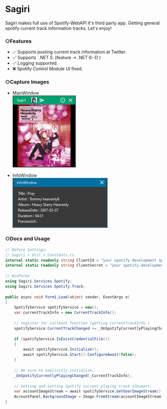 # Sagiri

Sagiri makes full use of Spotify-WebAPI It's third party app.
Getting general spotify current track information tracks.
Let's enjoy! 

### ○Features

* ✅ Supports posting current track information at Twitter.
* ✅ Supports `.NET 5. (feature -> .NET 6:-D )
* ✅ Logging supported.
* ❌ Spotify Control Module UI fixed.

### ○Capture Images

* MainWindow  
![Sagiri-MainWindow](Sagiri-MainWindow.png)

* InfoWindow  
![Sagiri-InfoWindow](Sagiri-InfoWindow.png)

### ○Docs and Usage

```csharp
// Before Settings.
// Sagiri > Util > Constants.cs
internal static readonly string ClientId = "your spotify-development application client id.";
internal static readonly string ClientSecret = "your spotify-development application client secret.";

// WinForms
using Sagiri.Services.Spotify;
using Sagiri.Services.Spotify.Track;

public async void Form1_Load(object sender, EventArgs e)
{
    SpotifyService spotifyService = new();
    var currentTrackInfo = new CurrentTrackInfo();

    // registar for callback function (getting currentTrackInfo.) 
    spotifyService.CurrentTrackChanged += _OnSpotifyCurrentlyPlayingChanged;

    if (spotifyService.IsExistCredentialFile())
    {
        await spotifyService.Initialize();
        await spotifyService.Start().ConfigureAwait(false);
    }

    // Be sure to explicitly initialize.
    _OnSpotifyCurrentlyPlayingChanged(_CurrentTrackInfo);

    // Getting and Setting Spotify current playing track albumart. 
    var accountImageStream = await spotifyService.GetUserImageStream();
    AccountPanel.BackgroundImage = Image.FromStream(accountImageStream) ?? Resources.account;
}
```
